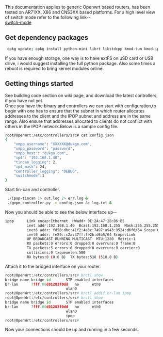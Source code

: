 This documentation applies to generic Openwrt based routers, has been tested on AR71XX, X86 and CNS3XX based platforms. For a high level view of switch mode refer to the following link--  
[switch-mode](https://github.com/ipop-project/documentation/wiki/Switchmode-%28new%29)  

## Get dependency packages  
```bash  
 opkg update; opkg install python-mini librt libstdcpp kmod-tun kmod-ipv6 libpthread wget  
``` 
If you have enough storage, one way is to have extFS on uSD card or USB drive, i would suggest installing the full python package. Also some times a reboot is required to bring kernel modules online.  

## Getting things started  

See building code section on wiki page, and download the latest controllers, if you have not yet.  
Once you have the binary and controllers we can start with configuration,to begin with one has to ensure that the subnet in which router allocates addresses to the client and the IPOP subnet and address are in the same range. Also ensure that addresses allocated to clients do not conflict with others in the IPOP network.Below is a sample config file.  
```bash
root@OpenWrt:/etc/controllers/src# cat config.json 
{
    "xmpp_username": "XXXXXX@dukgo.com",
    "xmpp_password": "password",
    "xmpp_host": "dukgo.com",
    "ip4": "192.168.1.40",
    "tincan_logging": 2,
    "ip4_mask": 24,
    "controller_logging": "DEBUG",
    "switchmode":1
}
```  
  
 Start tin-can and controller.  
```bash
 ./ipop-tincan 1> out.log 2> err.log &
 ./gvpn_controller.py -c config.json &> log.txt &
```  
Now you should be able to see the below interface up--  
```bash
ipop      Link encap:Ethernet  HWaddr 0E:2A:47:2B:D6:B5  
          inet addr:192.168.1.40  Bcast:192.168.1.255  Mask:255.255.255.0
          inet6 addr: fd50:dbc:41f2:4a3c:7497:a943:9524:d6f0/64 Scope:Global
          inet6 addr: fe80::c2a:47ff:fe2b:d6b5/64 Scope:Link
          UP BROADCAST RUNNING MULTICAST  MTU:1280  Metric:1
          RX packets:0 errors:0 dropped:0 overruns:0 frame:0
          TX packets:5 errors:0 dropped:0 overruns:0 carrier:0
          collisions:0 txqueuelen:500 
          RX bytes:0 (0.0 B)  TX bytes:518 (518.0 B)
```  

 Attach it to the bridged interface on your router.  
```python
root@OpenWrt:/etc/controllers/src# brctl show
bridge name	bridge id		STP enabled	interfaces
br-lan		7fff.00d01283f0dd	no		eth0
							wlan0
root@OpenWrt:/etc/controllers/src# brctl addif br-lan ipop
root@OpenWrt:/etc/controllers/src# brctl show
bridge name	bridge id		STP enabled	interfaces
br-lan		7fff.00d01283f0dd	no		eth0
							wlan0
							ipop
root@OpenWrt:/etc/controllers/src# 

``` 
Now your connections should be up and running in a few seconds.